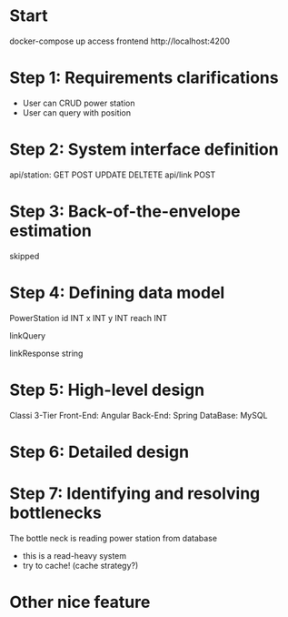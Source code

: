 
# Start
docker-compose up
access frontend http://localhost:4200
# Step 1: Requirements clarifications
- User can CRUD power station
- User can query with position

# Step 2: System interface definition
api/station:
GET
POST
UPDATE
DELTETE
api/link
POST

# Step 3: Back-of-the-envelope estimation
skipped


# Step 4: Defining data model

PowerStation
id INT
x INT
y INT
reach INT

linkQuery

linkResponse
string

# Step 5: High-level design
Classi 3-Tier
Front-End: Angular
Back-End: Spring
DataBase: MySQL

# Step 6: Detailed design

# Step 7: Identifying and resolving bottlenecks

The bottle neck is reading power station from database
- this is a read-heavy system
- try to cache! (cache strategy?)

# Other nice feature
